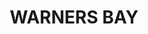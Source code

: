 ---
lastmod: '2025-04-06T06:05:20+00:00'
latitude: -32.987279
layout: suburb
longitude: 151.651275
postcode: '2282'
state: NSW
title: WARNERS BAY
url: /nsw/warners-bay/
---
